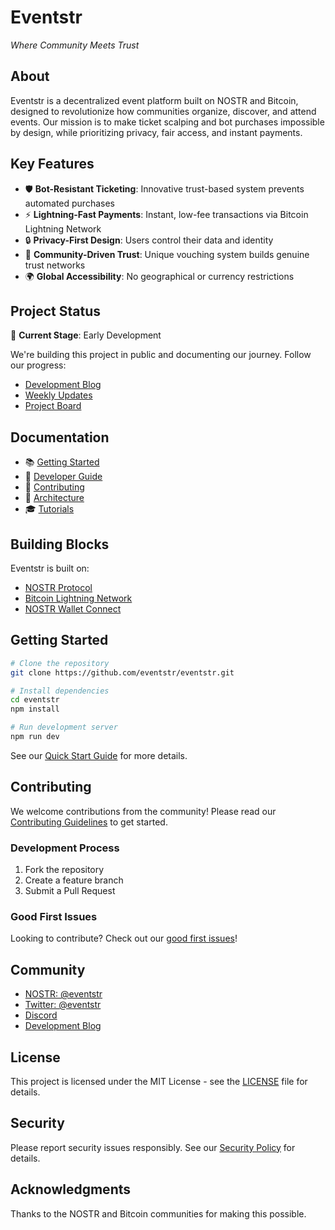 # Eventstr

*Where Community Meets Trust*

## About

Eventstr is a decentralized event platform built on NOSTR and Bitcoin, designed to revolutionize how communities organize, discover, and attend events. Our mission is to make ticket scalping and bot purchases impossible by design, while prioritizing privacy, fair access, and instant payments.

## Key Features

- 🛡️ **Bot-Resistant Ticketing**: Innovative trust-based system prevents automated purchases
- ⚡ **Lightning-Fast Payments**: Instant, low-fee transactions via Bitcoin Lightning Network
- 🔒 **Privacy-First Design**: Users control their data and identity
- 🤝 **Community-Driven Trust**: Unique vouching system builds genuine trust networks
- 🌍 **Global Accessibility**: No geographical or currency restrictions

## Project Status

🚧 **Current Stage**: Early Development

We're building this project in public and documenting our journey. Follow our progress:
- [Development Blog](https://eventstr.dev/blog)
- [Weekly Updates](https://eventstr.dev/updates)
- [Project Board](https://github.com/eventstr/eventstr/projects/1)

## Documentation

- 📚 [Getting Started](./docs/getting-started/README.md)
- 🔧 [Developer Guide](./docs/technical/README.md)
- 🤝 [Contributing](./docs/community/contributing.md)
- 📖 [Architecture](./docs/technical/architecture.md)
- 🎓 [Tutorials](./docs/tutorials/README.md)

## Building Blocks

Eventstr is built on:
- [NOSTR Protocol](https://github.com/nostr-protocol/nostr)
- [Bitcoin Lightning Network](https://lightning.network)
- [NOSTR Wallet Connect](https://nwc.getalby.com)

## Getting Started

```bash
# Clone the repository
git clone https://github.com/eventstr/eventstr.git

# Install dependencies
cd eventstr
npm install

# Run development server
npm run dev
```

See our [Quick Start Guide](./docs/getting-started/quick-start.md) for more details.

## Contributing

We welcome contributions from the community! Please read our [Contributing Guidelines](./docs/community/contributing.md) to get started.

### Development Process
1. Fork the repository
2. Create a feature branch
3. Submit a Pull Request

### Good First Issues
Looking to contribute? Check out our [good first issues](https://github.com/eventstr/eventstr/labels/good%20first%20issue)!

## Community

- [NOSTR: @eventstr](nostr:npub1...)
- [Twitter: @eventstr](https://twitter.com/eventstr)
- [Discord](https://discord.gg/eventstr)
- [Development Blog](https://eventstr.dev/blog)

## License

This project is licensed under the MIT License - see the [LICENSE](LICENSE) file for details.

## Security

Please report security issues responsibly. See our [Security Policy](SECURITY.md) for details.

## Acknowledgments

Thanks to the NOSTR and Bitcoin communities for making this possible.